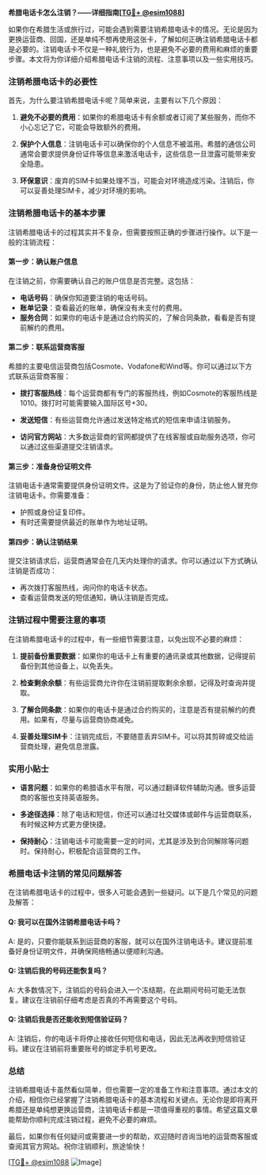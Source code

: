 **希腊电话卡怎么注销？——详细指南[[TG💪+ @esim1088](https://t.me/s/esim1088)]**

如果你在希腊生活或旅行过，可能会遇到需要注销希腊电话卡的情况。无论是因为更换运营商、回国，还是单纯不想再使用这张卡，了解如何正确注销希腊电话卡都是必要的。注销电话卡不仅是一种礼貌行为，也是避免不必要的费用和麻烦的重要步骤。本文将为你详细介绍希腊电话卡注销的流程、注意事项以及一些实用技巧。

### 注销希腊电话卡的必要性

首先，为什么要注销希腊电话卡呢？简单来说，主要有以下几个原因：

1. **避免不必要的费用**：如果你的希腊电话卡有余额或者订阅了某些服务，而你不小心忘记了它，可能会导致额外的费用。
   
2. **保护个人信息**：注销电话卡可以确保你的个人信息不被滥用。希腊的通信公司通常会要求提供身份证件等信息来激活电话卡，这些信息一旦泄露可能带来安全隐患。

3. **环保意识**：废弃的SIM卡如果处理不当，可能会对环境造成污染。注销后，你可以妥善处理SIM卡，减少对环境的影响。

### 注销希腊电话卡的基本步骤

注销希腊电话卡的过程其实并不复杂，但需要按照正确的步骤进行操作。以下是一般的注销流程：

#### 第一步：确认账户信息

在注销之前，你需要确认自己的账户信息是否完整。这包括：

- **电话号码**：确保你知道要注销的电话号码。
- **账单记录**：查看最近的账单，确保没有未支付的费用。
- **服务合同**：如果你的电话卡是通过合约购买的，了解合同条款，看看是否有提前解约的费用。

#### 第二步：联系运营商客服

希腊的主要电信运营商包括Cosmote、Vodafone和Wind等。你可以通过以下方式联系运营商客服：

- **拨打客服热线**：每个运营商都有专门的客服热线，例如Cosmote的客服热线是1010。拨打时可能需要输入国际区号+30。
  
- **发送短信**：有些运营商允许通过发送特定格式的短信来申请注销服务。

- **访问官方网站**：大多数运营商的官网都提供了在线客服或自助服务选项，你可以通过这些渠道提交注销请求。

#### 第三步：准备身份证明文件

注销电话卡通常需要提供身份证明文件。这是为了验证你的身份，防止他人冒充你注销电话卡。你需要准备：

- 护照或身份证复印件。
- 有时还需要提供最近的账单作为地址证明。

#### 第四步：确认注销结果

提交注销请求后，运营商通常会在几天内处理你的请求。你可以通过以下方式确认注销是否成功：

- 再次拨打客服热线，询问你的电话卡状态。
- 查看运营商发送的短信通知，确认注销是否完成。

### 注销过程中需要注意的事项

在注销希腊电话卡的过程中，有一些细节需要注意，以免出现不必要的麻烦：

1. **提前备份重要数据**：如果你的电话卡上有重要的通讯录或其他数据，记得提前备份到其他设备上，以免丢失。

2. **检查剩余余额**：有些运营商允许你在注销前提取剩余余额，记得及时查询并提取。

3. **了解合同条款**：如果你的电话卡是通过合约购买的，注意是否有提前解约的费用。如果有，尽量与运营商协商减免。

4. **妥善处理SIM卡**：注销完成后，不要随意丢弃SIM卡。可以将其剪碎或交给运营商处理，避免信息泄露。

### 实用小贴士

- **语言问题**：如果你的希腊语水平有限，可以通过翻译软件辅助沟通。很多运营商的客服也支持英语服务。
  
- **多途径选择**：除了电话和短信，你还可以通过社交媒体或邮件与运营商联系，有时候这种方式更方便快捷。

- **保持耐心**：注销电话卡可能需要一定的时间，尤其是涉及到合同解除等问题时。保持耐心，积极配合运营商的工作。

### 希腊电话卡注销的常见问题解答

在注销希腊电话卡的过程中，很多人可能会遇到一些疑问。以下是几个常见的问题及解答：

#### Q: 我可以在国外注销希腊电话卡吗？

A: 是的，只要你能联系到运营商的客服，就可以在国外注销电话卡。建议提前准备好身份证明文件，并确保网络畅通以便顺利沟通。

#### Q: 注销后我的号码还能恢复吗？

A: 大多数情况下，注销后的号码会进入一个冻结期，在此期间号码可能无法恢复。建议在注销前仔细考虑是否真的不再需要这个号码。

#### Q: 注销后我是否还能收到短信验证码？

A: 注销后，你的电话卡将停止接收任何短信和电话，因此无法再收到短信验证码。建议在注销前将重要账号的绑定手机号更改。

### 总结

注销希腊电话卡虽然看似简单，但也需要一定的准备工作和注意事项。通过本文的介绍，相信你已经掌握了注销希腊电话卡的基本流程和关键点。无论你是即将离开希腊还是单纯想更换运营商，注销电话卡都是一项值得重视的事情。希望这篇文章能帮助你顺利完成注销过程，避免不必要的麻烦。

最后，如果你有任何疑问或需要进一步的帮助，欢迎随时咨询当地的运营商客服或查阅其官方网站。祝你注销顺利，旅途愉快！

[[TG💪+ @esim1088](https://t.me/s/esim1088) ![Image](https://i.postimg.cc/4NQfJmqS/Snipaste-2025-05-13-00-14-12.png)]